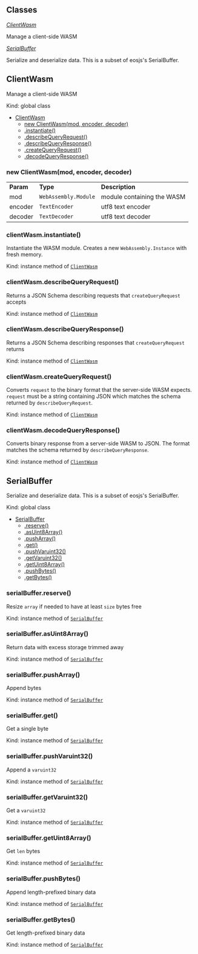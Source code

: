 ## Classes

_[ClientWasm](./HistoryTools_js#ClientWasm)_

Manage a client-side WASM

_[SerialBuffer](./HistoryTools_js#SerialBuffer)_

Serialize and deserialize data. This is a subset of eosjs's SerialBuffer.


## ClientWasm

Manage a client-side WASM

Kind: global class



*   [ClientWasm](./HistoryTools_js#ClientWasm)
    *   [new ClientWasm(mod, encoder, decoder)](./HistoryTools_js#new_ClientWasm_new)
    *   [.instantiate()](./HistoryTools_js#ClientWasm+instantiate)
    *   [.describeQueryRequest()](./HistoryTools_js#ClientWasm+describeQueryRequest)
    *   [.describeQueryResponse()](./HistoryTools_js#ClientWasm+describeQueryResponse)
    *   [.createQueryRequest()](./HistoryTools_js#ClientWasm+createQueryRequest)
    *   [.decodeQueryResponse()](./HistoryTools_js#ClientWasm+decodeQueryResponse)


### new ClientWasm(mod, encoder, decoder)


<table>
  <tr>
   <td><strong>Param</strong>
   </td>
   <td><strong>Type</strong>
   </td>
   <td><strong>Description</strong>
   </td>
  </tr>
  <tr>
   <td>mod
   </td>
   <td><code>WebAssembly.Module</code>
   </td>
   <td>module containing the WASM
   </td>
  </tr>
  <tr>
   <td>encoder
   </td>
   <td><code>TextEncoder</code>
   </td>
   <td>utf8 text encoder
   </td>
  </tr>
  <tr>
   <td>decoder
   </td>
   <td><code>TextDecoder</code>
   </td>
   <td>utf8 text decoder
   </td>
  </tr>
</table>



### clientWasm.instantiate()

Instantiate the WASM module. Creates a new `WebAssembly.Instance` with fresh memory.

Kind: instance method of <code>[ClientWasm](./HistoryTools_js#ClientWasm)</code>


### clientWasm.describeQueryRequest()

Returns a JSON Schema describing requests that `createQueryRequest` accepts

Kind: instance method of <code>[ClientWasm](./HistoryTools_js#ClientWasm)</code>


### clientWasm.describeQueryResponse()

Returns a JSON Schema describing responses that `createQueryRequest` returns

Kind: instance method of <code>[ClientWasm](./HistoryTools_js#ClientWasm)</code>


### clientWasm.createQueryRequest()

Converts `request` to the binary format that the server-side WASM expects. `request` must be a string containing JSON which matches the schema returned by `describeQueryRequest`.

Kind: instance method of <code>[ClientWasm](./HistoryTools_js#ClientWasm)</code>


### clientWasm.decodeQueryResponse()

Converts binary response from a server-side WASM to JSON. The format matches the schema returned by `describeQueryResponse`.

Kind: instance method of <code>[ClientWasm](./HistoryTools_js#ClientWasm)</code>


## SerialBuffer

Serialize and deserialize data. This is a subset of eosjs's SerialBuffer.

Kind: global class



*   [SerialBuffer](./HistoryTools_js#SerialBuffer)
    *   [.reserve()](./HistoryTools_js#SerialBuffer+reserve)
    *   [.asUint8Array()](./HistoryTools_js#SerialBuffer+asUint8Array)
    *   [.pushArray()](./HistoryTools_js#SerialBuffer+pushArray)
    *   [.get()](./HistoryTools_js#SerialBuffer+get)
    *   [.pushVaruint32()](./HistoryTools_js#SerialBuffer+pushVaruint32)
    *   [.getVaruint32()](./HistoryTools_js#SerialBuffer+getVaruint32)
    *   [.getUint8Array()](./HistoryTools_js#SerialBuffer+getUint8Array)
    *   [.pushBytes()](./HistoryTools_js#SerialBuffer+pushBytes)
    *   [.getBytes()](./HistoryTools_js#SerialBuffer+getBytes)


### serialBuffer.reserve()

Resize `array` if needed to have at least `size` bytes free

Kind: instance method of <code>[SerialBuffer](./HistoryTools_js#SerialBuffer)</code>


### serialBuffer.asUint8Array()

Return data with excess storage trimmed away

Kind: instance method of <code>[SerialBuffer](./HistoryTools_js#SerialBuffer)</code>


### serialBuffer.pushArray()

Append bytes

Kind: instance method of <code>[SerialBuffer](./HistoryTools_js#SerialBuffer)</code>


### serialBuffer.get()

Get a single byte

Kind: instance method of <code>[SerialBuffer](./HistoryTools_js#SerialBuffer)</code>


### serialBuffer.pushVaruint32()

Append a `varuint32`

Kind: instance method of <code>[SerialBuffer](./HistoryTools_js#SerialBuffer)</code>


### serialBuffer.getVaruint32()

Get a `varuint32`

Kind: instance method of <code>[SerialBuffer](./HistoryTools_js#SerialBuffer)</code>


### serialBuffer.getUint8Array()

Get `len` bytes

Kind: instance method of <code>[SerialBuffer](./HistoryTools_js#SerialBuffer)</code>


### serialBuffer.pushBytes()

Append length-prefixed binary data

Kind: instance method of <code>[SerialBuffer](./HistoryTools_js#SerialBuffer)</code>


### serialBuffer.getBytes()

Get length-prefixed binary data

Kind: instance method of <code>[SerialBuffer](./HistoryTools_js#SerialBuffer)</code>
